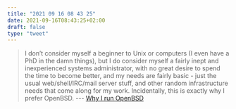 ```yaml
---
title: "2021 09 16 08 43 25"
date: 2021-09-16T08:43:25+02:00
draft: false
type: "tweet"
---
```

> I don’t consider myself a beginner to Unix or computers (I even have a PhD in the damn things), but I do consider myself a fairly inept and inexperienced systems administrator, with no great desire to spend the time to become better, and my needs are fairly basic - just the usual web/shell/IRC/mail server stuff, and other random infrastructure needs that come along for my work. Incidentally, this is exactly why I prefer OpenBSD. --- [Why I run OpenBSD](https://sigkill.dk/blog/2020-02-09-why-i-run-openbsd.html)
